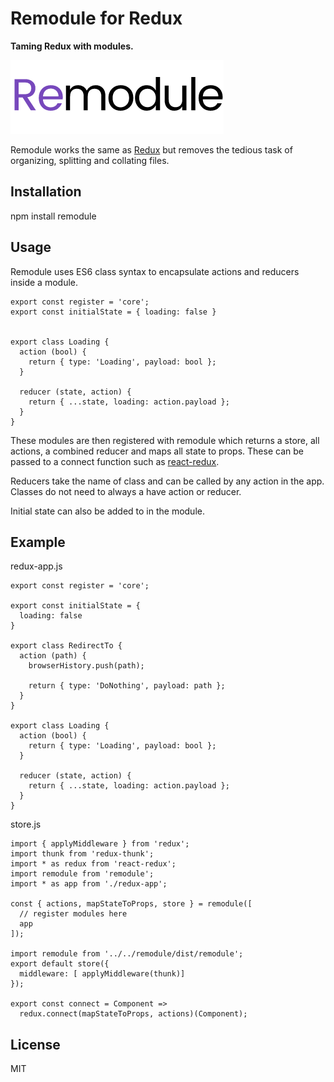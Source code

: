 # Remodule for Redux

**Taming Redux with modules.**

![logo](images/remodule.png)

Remodule works the same as [Redux](http://redux.js.org/) but removes the tedious task of organizing, splitting and collating files.

## Installation
npm install remodule

## Usage
Remodule uses ES6 class syntax to encapsulate actions and reducers inside a module.

```
export const register = 'core';
export const initialState = { loading: false }


export class Loading {
  action (bool) {
    return { type: 'Loading', payload: bool };
  }

  reducer (state, action) {
    return { ...state, loading: action.payload };
  }
}
```

These modules are then registered with remodule which returns a store, all actions, a combined reducer and maps all state to props. These can be passed to a connect function such as [react-redux](https://github.com/reactjs/react-redux).

Reducers take the name of class and can be called by any action in the app. Classes do not need to always a have action or reducer.

Initial state can also be added to in the module.



## Example
redux-app.js
```
export const register = 'core';

export const initialState = { 
  loading: false
}

export class RedirectTo {
  action (path) {
    browserHistory.push(path);

    return { type: 'DoNothing', payload: path };
  }
}

export class Loading {
  action (bool) {
    return { type: 'Loading', payload: bool };
  }

  reducer (state, action) {
    return { ...state, loading: action.payload };
  }
}
```


store.js
```
import { applyMiddleware } from 'redux';
import thunk from 'redux-thunk';
import * as redux from 'react-redux';
import remodule from 'remodule';
import * as app from './redux-app';

const { actions, mapStateToProps, store } = remodule([
  // register modules here
  app
]);

import remodule from '../../remodule/dist/remodule';
export default store({
  middleware: [ applyMiddleware(thunk)]
});

export const connect = Component =>
  redux.connect(mapStateToProps, actions)(Component);
```

## License
MIT

